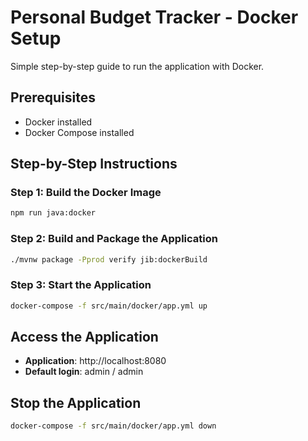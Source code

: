 # Personal Budget Tracker - Docker Setup

Simple step-by-step guide to run the application with Docker.

## Prerequisites

- Docker installed
- Docker Compose installed

## Step-by-Step Instructions

### Step 1: Build the Docker Image
```bash
npm run java:docker
```

### Step 2: Build and Package the Application
```bash
./mvnw package -Pprod verify jib:dockerBuild
```

### Step 3: Start the Application
```bash
docker-compose -f src/main/docker/app.yml up
```

## Access the Application

- **Application**: http://localhost:8080
- **Default login**: admin / admin

## Stop the Application
```bash
docker-compose -f src/main/docker/app.yml down
```


